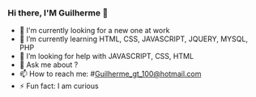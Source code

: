 ### Hi there, I'M Guilherme 👋

- 🔭 I'm currently looking for a new one at work
- 🌱 I’m currently learning HTML, CSS, JAVASCRIPT, JQUERY, MYSQL, PHP 
- 🤔 I’m looking for help with JAVASCRIPT, CSS, HTML
- 💬 Ask me about ?
- 📫 How to reach me: #Guilherme_gt_100@hotmail.com
- ⚡ Fun fact: I am curious

